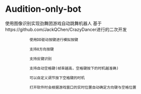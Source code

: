 # Audition-only-bot
使用图像识别实现劲舞团游戏自动跳舞机器人
基于https://github.com/JackQChen/CrazyDancer进行的二次开发

               使用DD驱动按键进行模拟按键

               支持8方向按键

               支持反键识别
               
               支持自动空格键(帧率越高，空格键按下的时机越准确)
               
               可以自定义调节按下空格键的时机
               
               打开软件时会根据游戏窗口的实时位置自动确定方向键与空格位置
               
               
